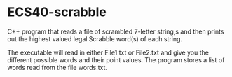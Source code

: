 # ECS40-scrabble
C++ program that reads a file of scrambled 7-letter string,s and then prints out the highest valued legal Scrabble word(s) of each string.

The executable will read in either File1.txt or File2.txt and give you the different possible words and their point values. The program stores a list of words read from the file words.txt.
